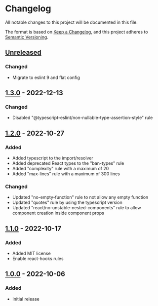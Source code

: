 # Changelog

All notable changes to this project will be documented in this file.

The format is based on [Keep a Changelog](https://keepachangelog.com/en/1.0.0/),
and this project adheres to [Semantic Versioning](https://semver.org/spec/v2.0.0.html).

## [Unreleased]

### Changed

- Migrate to eslint 9 and flat config

## [1.3.0] - 2022-12-13

### Changed

- Disabled "@typescript-eslint/non-nullable-type-assertion-style" rule

## [1.2.0] - 2022-10-27

### Added

- Added typescript to the import/resolver
- Added deprecated React types to the "ban-types" rule
- Added "complexity" rule with a maximum of 20
- Added "max-lines" rule with a maximum of 300 lines

### Changed

- Updated "no-empty-function" rule to not allow any empty function
- Updated "quotes" rule by using the typescript version
- Updated "react/no-unstable-nested-components" rule to allow component creation inside component props

## [1.1.0] - 2022-10-17

### Added

- Added MIT license
- Enable react-hooks rules

## [1.0.0] - 2022-10-06

### Added

- Initial release

[Unreleased]: https://github.com/neolution-ch/eslint-config-neolution/compare/1.3.0...HEAD
[1.3.0]: https://github.com/neolution-ch/eslint-config-neolution/compare/1.2.0...1.3.0
[1.2.0]: https://github.com/neolution-ch/eslint-config-neolution/compare/1.1.0...1.2.0
[1.1.0]: https://github.com/neolution-ch/eslint-config-neolution/compare/1.0.0...1.1.0
[1.0.0]: https://github.com/neolution-ch/eslint-config-neolution/compare/5f308ef87fa2a779e56cb6af4510baf6e2deeb23...1.0.0
